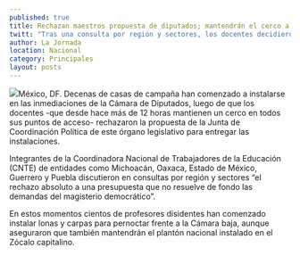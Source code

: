 ```yaml
---
published: true
title: Rechazan maestros propuesta de diputados; mantendrán el cerco a San Lázaro
twitt: "Tras una consulta por región y sectores, los docentes decidieron mantener el plantón, por lo que comenzaron la instalación de lonas y carpas para pernoctar frente a la Cámara de Diputados."
author: La Jornada
location: Nacional
category: Principales
layout: posts
---
```


![](http://i.imgur.com/RmURsT8m.jpg)México, DF. Decenas de casas de campaña han comenzado a instalarse en las inmediaciones de la Cámara de Diputados, luego de que los docentes -que desde hace más de 12 horas mantienen un cerco en todos sus puntos de acceso- rechazaron la propuesta de la Junta de Coordinación Política de este órgano legislativo para entregar las instalaciones.

Integrantes de la Coordinadora Nacional de Trabajadores de la Educación (CNTE) de entidades como Michoacán, Oaxaca, Estado de México, Guerrero y Puebla discutieron en consultas por región y sectores “el rechazo absoluto a una presupuesta que no resuelve de fondo las demandas del magisterio democrático”.

En estos momentos cientos de profesores disidentes han comenzado instalar lonas y carpas para pernoctar frente a la Cámara baja, aunque aseguraron que también mantendrán el plantón nacional instalado en el Zócalo capitalino.
